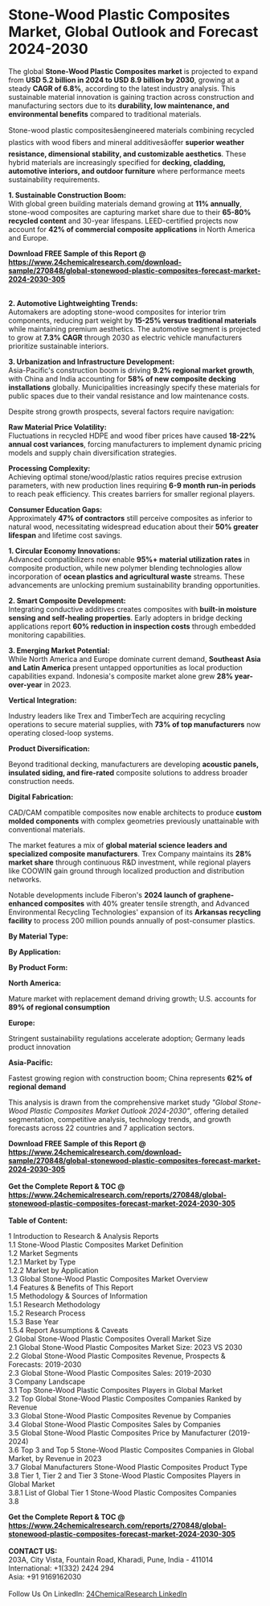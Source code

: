 <h1>Stone-Wood Plastic Composites Market, Global Outlook and Forecast 2024-2030</h1><p>The global <strong>Stone-Wood Plastic Composites market</strong> is projected to expand from <strong>USD 5.2 billion in 2024 to USD 8.9 billion by 2030</strong>, growing at a steady <strong>CAGR of 6.8%</strong>, according to the latest industry analysis. This sustainable material innovation is gaining traction across construction and manufacturing sectors due to its <strong>durability, low maintenance, and environmental benefits</strong> compared to traditional materials.</p><p>Stone-wood plastic compositesâengineered materials combining recycled plastics with wood fibers and mineral additivesâoffer <strong>superior weather resistance, dimensional stability, and customizable aesthetics</strong>. These hybrid materials are increasingly specified for <strong>decking, cladding, automotive interiors, and outdoor furniture</strong> where performance meets sustainability requirements.</p><p><strong>1. Sustainable Construction Boom:</strong><br>
With global green building materials demand growing at <strong>11% annually</strong>, stone-wood composites are capturing market share due to their <strong>65-80% recycled content</strong> and 30-year lifespans. LEED-certified projects now account for <strong>42% of commercial composite applications</strong> in North America and Europe.</p><div><b>Download FREE Sample of this Report @ 
            <a href="https://www.24chemicalresearch.com/download-sample/270848/global-stonewood-plastic-composites-forecast-market-2024-2030-305">
            https://www.24chemicalresearch.com/download-sample/270848/global-stonewood-plastic-composites-forecast-market-2024-2030-305</a></b></div><br><p><strong>2. Automotive Lightweighting Trends:</strong><br>
Automakers are adopting stone-wood composites for interior trim components, reducing part weight by <strong>15-25% versus traditional materials</strong> while maintaining premium aesthetics. The automotive segment is projected to grow at <strong>7.3% CAGR</strong> through 2030 as electric vehicle manufacturers prioritize sustainable interiors.</p><p><strong>3. Urbanization and Infrastructure Development:</strong><br>
Asia-Pacific's construction boom is driving <strong>9.2% regional market growth</strong>, with China and India accounting for <strong>58% of new composite decking installations</strong> globally. Municipalities increasingly specify these materials for public spaces due to their vandal resistance and low maintenance costs.</p><p>Despite strong growth prospects, several factors require navigation:</p><p><strong>Raw Material Price Volatility:</strong><br>
    Fluctuations in recycled HDPE and wood fiber prices have caused <strong>18-22% annual cost variances</strong>, forcing manufacturers to implement dynamic pricing models and supply chain diversification strategies.</p><p><strong>Processing Complexity:</strong><br>
    Achieving optimal stone/wood/plastic ratios requires precise extrusion parameters, with new production lines requiring <strong>6-9 month run-in periods</strong> to reach peak efficiency. This creates barriers for smaller regional players.</p><p><strong>Consumer Education Gaps:</strong><br>
    Approximately <strong>47% of contractors</strong> still perceive composites as inferior to natural wood, necessitating widespread education about their <strong>50% greater lifespan</strong> and lifetime cost savings.</p><p><strong>1. Circular Economy Innovations:</strong><br>
Advanced compatibilizers now enable <strong>95%+ material utilization rates</strong> in composite production, while new polymer blending technologies allow incorporation of <strong>ocean plastics and agricultural waste</strong> streams. These advancements are unlocking premium sustainability branding opportunities.</p><p><strong>2. Smart Composite Development:</strong><br>
Integrating conductive additives creates composites with <strong>built-in moisture sensing and self-healing properties</strong>. Early adopters in bridge decking applications report <strong>60% reduction in inspection costs</strong> through embedded monitoring capabilities.</p><p><strong>3. Emerging Market Potential:</strong><br>
While North America and Europe dominate current demand, <strong>Southeast Asia and Latin America</strong> present untapped opportunities as local production capabilities expand. Indonesia's composite market alone grew <strong>28% year-over-year</strong> in 2023.</p><p><strong>Vertical Integration:</strong></p><p>Industry leaders like Trex and TimberTech are acquiring recycling operations to secure material supplies, with <strong>73% of top manufacturers</strong> now operating closed-loop systems.</p><p><strong>Product Diversification:</strong></p><p>Beyond traditional decking, manufacturers are developing <strong>acoustic panels, insulated siding, and fire-rated</strong> composite solutions to address broader construction needs.</p><p><strong>Digital Fabrication:</strong></p><p>CAD/CAM compatible composites now enable architects to produce <strong>custom molded components</strong> with complex geometries previously unattainable with conventional materials.</p><p>The market features a mix of <strong>global material science leaders and specialized composite manufacturers</strong>. Trex Company maintains its <strong>28% market share</strong> through continuous R&amp;D investment, while regional players like COOWIN gain ground through localized production and distribution networks.</p><p>Notable developments include Fiberon's <strong>2024 launch of graphene-enhanced composites</strong> with 40% greater tensile strength, and Advanced Environmental Recycling Technologies' expansion of its <strong>Arkansas recycling facility</strong> to process 200 million pounds annually of post-consumer plastics.</p><p><strong>By Material Type:</strong></p><p><strong>By Application:</strong></p><p><strong>By Product Form:</strong></p><p><strong>North America:</strong></p><p>Mature market with replacement demand driving growth; U.S. accounts for <strong>89% of regional consumption</strong></p><p><strong>Europe:</strong></p><p>Stringent sustainability regulations accelerate adoption; Germany leads product innovation</p><p><strong>Asia-Pacific:</strong></p><p>Fastest growing region with construction boom; China represents <strong>62% of regional demand</strong></p><p>This analysis is drawn from the comprehensive market study <em>"Global Stone-Wood Plastic Composites Market Outlook 2024-2030"</em>, offering detailed segmentation, competitive analysis, technology trends, and growth forecasts across 22 countries and 7 application sectors.</p><div><b>Download FREE Sample of this Report @ 
            <a href="https://www.24chemicalresearch.com/download-sample/270848/global-stonewood-plastic-composites-forecast-market-2024-2030-305">
            https://www.24chemicalresearch.com/download-sample/270848/global-stonewood-plastic-composites-forecast-market-2024-2030-305</a></b></div><br><div><b>Get the Complete Report & TOC @ 
            <a href="https://www.24chemicalresearch.com/reports/270848/global-stonewood-plastic-composites-forecast-market-2024-2030-305">
            https://www.24chemicalresearch.com/reports/270848/global-stonewood-plastic-composites-forecast-market-2024-2030-305</a></b></div><br>
            <b>Table of Content:</b><p>1 Introduction to Research & Analysis Reports<br />
    1.1 Stone-Wood Plastic Composites Market Definition<br />
    1.2 Market Segments<br />
        1.2.1 Market by Type<br />
        1.2.2 Market by Application<br />
    1.3 Global Stone-Wood Plastic Composites Market Overview<br />
    1.4 Features & Benefits of This Report<br />
    1.5 Methodology & Sources of Information<br />
        1.5.1 Research Methodology<br />
        1.5.2 Research Process<br />
        1.5.3 Base Year<br />
        1.5.4 Report Assumptions & Caveats<br />
2 Global Stone-Wood Plastic Composites Overall Market Size<br />
    2.1 Global Stone-Wood Plastic Composites Market Size: 2023 VS 2030<br />
    2.2 Global Stone-Wood Plastic Composites Revenue, Prospects & Forecasts: 2019-2030<br />
    2.3 Global Stone-Wood Plastic Composites Sales: 2019-2030<br />
3 Company Landscape<br />
    3.1 Top Stone-Wood Plastic Composites Players in Global Market<br />
    3.2 Top Global Stone-Wood Plastic Composites Companies Ranked by Revenue<br />
    3.3 Global Stone-Wood Plastic Composites Revenue by Companies<br />
    3.4 Global Stone-Wood Plastic Composites Sales by Companies<br />
    3.5 Global Stone-Wood Plastic Composites Price by Manufacturer (2019-2024)<br />
    3.6 Top 3 and Top 5 Stone-Wood Plastic Composites Companies in Global Market, by Revenue in 2023<br />
    3.7 Global Manufacturers Stone-Wood Plastic Composites Product Type<br />
    3.8 Tier 1, Tier 2 and Tier 3 Stone-Wood Plastic Composites Players in Global Market<br />
        3.8.1 List of Global Tier 1 Stone-Wood Plastic Composites Companies<br />
        3.8</p><div><b>Get the Complete Report & TOC @ 
            <a href="https://www.24chemicalresearch.com/reports/270848/global-stonewood-plastic-composites-forecast-market-2024-2030-305">
            https://www.24chemicalresearch.com/reports/270848/global-stonewood-plastic-composites-forecast-market-2024-2030-305</a></b></div><br><b>CONTACT US:</b><br>
            203A, City Vista, Fountain Road, Kharadi, Pune, India - 411014<br>
            International: +1(332) 2424 294<br>
            Asia: +91 9169162030 <br><br>
            Follow Us On LinkedIn: <a href="https://www.linkedin.com/company/24chemicalresearch/">24ChemicalResearch LinkedIn</a>